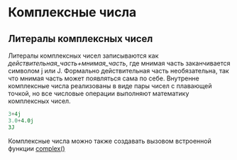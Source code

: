 # Комплексные числа

## Литералы комплексных чисел

Литералы комплексных чисел записываются как *действительная_часть+мнимая_часть*, где мнимая часть заканчивается символом j или J. Формально действительная часть необязательна, так что мнимая часть может появляться сама по себе. Внутренне комплексные числа реализованы в виде пары чисел с плавающей точкой, но все числовые операции выполняют математику комплексных чисел.

```python
3+4j
3.0+4.0j
3J
```

Комплексные числа можно также создавать вызовом встроенной функции [complex()](../../built-in_functions/COMPLEX.md)
